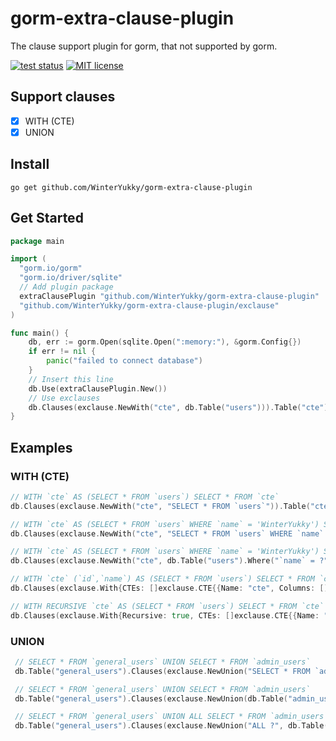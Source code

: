 # gorm-extra-clause-plugin

The clause support plugin for gorm, that not supported by gorm.

[![test status](https://github.com/WinterYukky/gorm-extra-clause-plugin/actions/workflows/go.yml/badge.svg?branch=main "test status")](https://github.com/WinterYukky/gorm-extra-clause-plugin/actions)
[![MIT license](https://img.shields.io/badge/license-MIT-brightgreen.svg)](https://opensource.org/licenses/MIT)

## Support clauses

- [x] WITH (CTE)
- [x] UNION

## Install
```shell
go get github.com/WinterYukky/gorm-extra-clause-plugin
```

## Get Started

```go
package main

import (
  "gorm.io/gorm"
  "gorm.io/driver/sqlite"
  // Add plugin package
  extraClausePlugin "github.com/WinterYukky/gorm-extra-clause-plugin"
  "github.com/WinterYukky/gorm-extra-clause-plugin/exclause"
)

func main() {
    db, err := gorm.Open(sqlite.Open(":memory:"), &gorm.Config{})
    if err != nil {
        panic("failed to connect database")
    }
    // Insert this line
    db.Use(extraClausePlugin.New())
    // Use exclauses
    db.Clauses(exclause.NewWith("cte", db.Table("users"))).Table("cte").Scan(&users)
}
```

## Examples

### WITH (CTE)

```go
// WITH `cte` AS (SELECT * FROM `users`) SELECT * FROM `cte`
db.Clauses(exclause.NewWith("cte", "SELECT * FROM `users`")).Table("cte").Scan(&users)

// WITH `cte` AS (SELECT * FROM `users` WHERE `name` = 'WinterYukky') SELECT * FROM `cte`
db.Clauses(exclause.NewWith("cte", "SELECT * FROM `users` WHERE `name` = ?", "WinterYukky")).Table("cte").Scan(&users)

// WITH `cte` AS (SELECT * FROM `users` WHERE `name` = 'WinterYukky') SELECT * FROM `cte`
db.Clauses(exclause.NewWith("cte", db.Table("users").Where("`name` = ?", "WinterYukky"))).Table("cte").Scan(&users)

// WITH `cte` (`id`,`name`) AS (SELECT * FROM `users`) SELECT * FROM `cte`
db.Clauses(exclause.With{CTEs: []exclause.CTE{{Name: "cte", Columns: []string{"id", "name"}, Subquery: exclause.Subquery{DB: db.Table("users")}}}}).Table("cte").Scan(&users)

// WITH RECURSIVE `cte` AS (SELECT * FROM `users`) SELECT * FROM `cte`
db.Clauses(exclause.With{Recursive: true, CTEs: []exclause.CTE{{Name: "cte", Subquery: exclause.Subquery{DB: db.Table("users")}}}}).Table("cte").Scan(&users)
```

### UNION

```go
 // SELECT * FROM `general_users` UNION SELECT * FROM `admin_users`
 db.Table("general_users").Clauses(exclause.NewUnion("SELECT * FROM `admin_users`")).Scan(&users)

 // SELECT * FROM `general_users` UNION SELECT * FROM `admin_users`
 db.Table("general_users").Clauses(exclause.NewUnion(db.Table("admin_users"))).Scan(&users)

 // SELECT * FROM `general_users` UNION ALL SELECT * FROM `admin_users`
 db.Table("general_users").Clauses(exclause.NewUnion("ALL ?", db.Table("admin_users"))).Scan(&users)
```